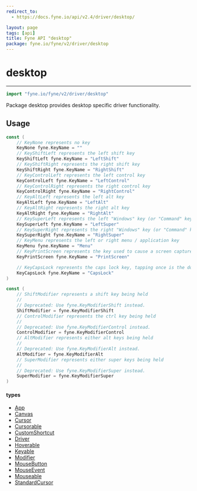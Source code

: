 ```yaml
---
redirect_to:
  - https://docs.fyne.io/api/v2.4/driver/desktop/

layout: page
tags: [api]
title: Fyne API "desktop"
package: fyne.io/fyne/v2/driver/desktop
---
```

# desktop
---

```go
import "fyne.io/fyne/v2/driver/desktop"
```

Package desktop provides desktop specific driver functionality.

## Usage

```go
const (
	// KeyNone represents no key
	KeyNone fyne.KeyName = ""
	// KeyShiftLeft represents the left shift key
	KeyShiftLeft fyne.KeyName = "LeftShift"
	// KeyShiftRight represents the right shift key
	KeyShiftRight fyne.KeyName = "RightShift"
	// KeyControlLeft represents the left control key
	KeyControlLeft fyne.KeyName = "LeftControl"
	// KeyControlRight represents the right control key
	KeyControlRight fyne.KeyName = "RightControl"
	// KeyAltLeft represents the left alt key
	KeyAltLeft fyne.KeyName = "LeftAlt"
	// KeyAltRight represents the right alt key
	KeyAltRight fyne.KeyName = "RightAlt"
	// KeySuperLeft represents the left "Windows" key (or "Command" key on macOS)
	KeySuperLeft fyne.KeyName = "LeftSuper"
	// KeySuperRight represents the right "Windows" key (or "Command" key on macOS)
	KeySuperRight fyne.KeyName = "RightSuper"
	// KeyMenu represents the left or right menu / application key
	KeyMenu fyne.KeyName = "Menu"
	// KeyPrintScreen represents the key used to cause a screen capture
	KeyPrintScreen fyne.KeyName = "PrintScreen"

	// KeyCapsLock represents the caps lock key, tapping once is the down event then again is the up
	KeyCapsLock fyne.KeyName = "CapsLock"
)
```

```go
const (
	// ShiftModifier represents a shift key being held
	//
	// Deprecated: Use fyne.KeyModifierShift instead.
	ShiftModifier = fyne.KeyModifierShift
	// ControlModifier represents the ctrl key being held
	//
	// Deprecated: Use fyne.KeyModifierControl instead.
	ControlModifier = fyne.KeyModifierControl
	// AltModifier represents either alt keys being held
	//
	// Deprecated: Use fyne.KeyModifierAlt instead.
	AltModifier = fyne.KeyModifierAlt
	// SuperModifier represents either super keys being held
	//
	// Deprecated: Use fyne.KeyModifierSuper instead.
	SuperModifier = fyne.KeyModifierSuper
)
```

#### types

 * [App](app.html)
 * [Canvas](canvas.html)
 * [Cursor](cursor.html)
 * [Cursorable](cursorable.html)
 * [CustomShortcut](customshortcut.html)
 * [Driver](driver.html)
 * [Hoverable](hoverable.html)
 * [Keyable](keyable.html)
 * [Modifier](modifier.html)
 * [MouseButton](mousebutton.html)
 * [MouseEvent](mouseevent.html)
 * [Mouseable](mouseable.html)
 * [StandardCursor](standardcursor.html)
